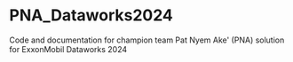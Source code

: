 # PNA_Dataworks2024
Code and documentation for champion team Pat Nyem Ake' (PNA) solution for ExxonMobil Dataworks 2024
